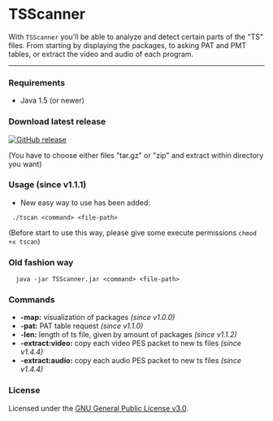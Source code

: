# TSScanner

With ``TSScanner`` you'll be able to analyze and detect certain parts of the "TS" files. From starting by displaying the packages, to asking PAT and PMT tables, or extract the video and audio of each program.

***


### Requirements
- Java 1.5 (or newer)


### Download latest release
[![GitHub release](https://img.shields.io/github/release/enseidler/ts-scanner.svg)](https://github.com/enseidler/ts-scanner/releases/latest)

(You have to choose either files "tar.gz" or "zip" and extract within directory you want)


### Usage (since v1.1.1)
- New easy way to use has been added:
``` shell
 ./tscan <command> <file-path>
```
(Before start to use this way, please give some execute permissions ``chmod +x tscan``)


### Old fashion way
``` shell
  java -jar TSScanner.jar <command> <file-path>
```


### Commands
- **-map:** visualization of packages *(since v1.0.0)*
- **-pat:** PAT table request *(since v1.1.0)*
- **-len:** length of ts file, given by amount of packages *(since v1.1.2)*
- **-extract:video:** copy each video PES packet to new ts files *(since v1.4.4)*
- **-extract:audio:** copy each audio PES packet to new ts files *(since v1.4.4)*


### License
Licensed under the [GNU General Public License v3.0](https://github.com/enseidler/ts-scanner/blob/master/LICENSE).
